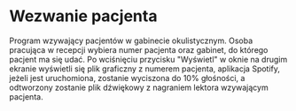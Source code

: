 # Wezwanie pacjenta

Program wzywający pacjentów w gabinecie okulistycznym. Osoba pracująca w recepcji wybiera numer pacjenta oraz gabinet, do którego pacjent ma się udać. Po wciśnięciu przycisku "Wyświetl"
w oknie na drugim ekranie wyświetli się plik graficzny z numerem pacjenta, aplikacja Spotify, jeżeli jest uruchomiona, zostanie wyciszona do 10% głośności, a odtworzony zostanie plik
dźwiękowy z nagraniem lektora wzywającym pacjenta.
